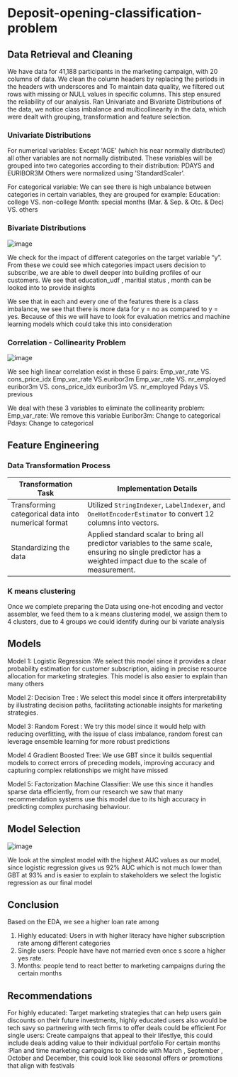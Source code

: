 # Deposit-opening-classification-problem

## Data Retrieval and Cleaning

We have data for 41,188 participants in the marketing campaign, with 20 columns of data.
We clean the column headers by replacing the periods in the headers with underscores and To maintain data quality, we filtered out rows with missing or NULL values in specific columns. This step ensured the reliability of our analysis.
Ran Univariate and Bivariate Distributions of the data, we notice class imbalance and multicollinearity in the data, which were dealt with grouping, transformation and feature selection.

### Univariate Distributions

For numerical variables: Except 'AGE’ (which his near normally distributed) all other variables are not normally distributed.
These variables will be grouped into two categories according to their distribution: PDAYS and EURIBOR3M
Others were normalized using 'StandardScaler'.

For categorical variable: We can see there is high unbalance between categories in certain variables, they are grouped for example: 
Education: college VS. non-college
Month: special months (Mar. & Sep. & Otc. & Dec) VS. others

### Bivariate Distributions

![image](https://github.com/Vishweshpurohit/Deposit-opening-classification-problem/assets/111001693/196cd3bd-49ac-40d0-87eb-ad9db00e2bb0)

We check for the impact of different categories on the target variable “y”. From these we could see which categories impact users decision to subscribe, we are able to dwell deeper into building  profiles of our customers.
We see that education_udf , maritial status , month can be looked into to provide insights

We see that in each and every one of the features there is a class imbalance, we see that there is more data for y = no as compared to y = yes.
Because of this we will have to look for evaluation metrics and machine learning models which could take this into consideration

### Correlation - Collinearity Problem

![image](https://github.com/Vishweshpurohit/Deposit-opening-classification-problem/assets/111001693/7ff83a51-5d64-44e8-849b-4732fc6a3209)

We see high linear correlation exist in these  6 pairs:
Emp_var_rate VS. cons_price_idx
Emp_var_rate VS.euribor3m
Emp_var_rate VS. nr_employed
euribor3m VS. cons_price_idx
euribor3m VS. nr_employed
Pdays VS. previous

We deal with these 3 variables to eliminate the collinearity problem:
Emp_var_rate: We remove this variable
Euribor3m: Change to categorical
Pdays: Change to categorical

## Feature Engineering

### Data Transformation Process

| Transformation Task                                               | Implementation Details                                      |
|---------------------------------------------------------------------|-------------------------------------------------------------|
| Transforming categorical data into numerical format                | Utilized `StringIndexer`, `LabelIndexer`, and `OneHotEncoderEstimator` to convert 12 columns into vectors. |
| Standardizing the data                                             | Applied standard scalar to bring all predictor variables to the same scale, ensuring no single predictor has a weighted impact due to the scale of measurement. |


### K means clustering

Once we complete preparing the Data using one-hot encoding and vector assembler, we feed them to a k means clustering model, we assign them to 4 clusters, due to 4 groups we could identify during our bi variate analysis

## Models

Model 1: Logistic Regression :We select this model since it provides a clear probability estimation for customer subscription, aiding in precise resource allocation for marketing strategies. This model is also easier to explain than many others

Model 2: Decision Tree : We select this model since it offers interpretability by illustrating decision paths, facilitating actionable insights for marketing strategies.

Model 3: Random Forest : We try this model since it would help with reducing overfitting, with the issue of class imbalance, random forest can  leverage ensemble learning for more robust predictions

Model 4 Gradient Boosted Tree:  We use GBT since it builds sequential models to correct errors of preceding models, improving accuracy and capturing complex relationships we might have missed

Model 5: Factorization Machine Classifier: We use this since it handles sparse data efficiently, from our research we saw that many recommendation systems use this model due to its high accuracy in predicting complex purchasing behaviour.

## Model Selection

![image](https://github.com/Vishweshpurohit/Deposit-opening-classification-problem/assets/111001693/8b8f7f66-3aa0-4fc9-af56-6732e38dd26d)

We look at the simplest model with the highest AUC values as our model, since logistic regression gives us 92% AUC which is not much lower than GBT at 93%  and is easier to explain to stakeholders we select the logistic regression as our final model

## Conclusion

Based on the EDA, we see a higher loan rate among
1. Highly educated: Users in with higher literacy have higher subscription rate among different categories
2. Single users: People have have not married even once s    score a higher yes rate.
3. Months: people tend to react better to marketing campaigns during the certain months

## Recommendations

For highly educated: Target marketing strategies that can help users gain discounts on their future investments, highly educated users also would be tech savy so partnering with tech firms to offer deals could be efficient 
For single users: Create campaigns that appeal to their lifestlye, this could include deals adding value to their individual portfolio
For certain months :Plan and time marketing campaigns to coincide with March , September , October and December, this could look like seasonal offers or promotions that align with festivals 








